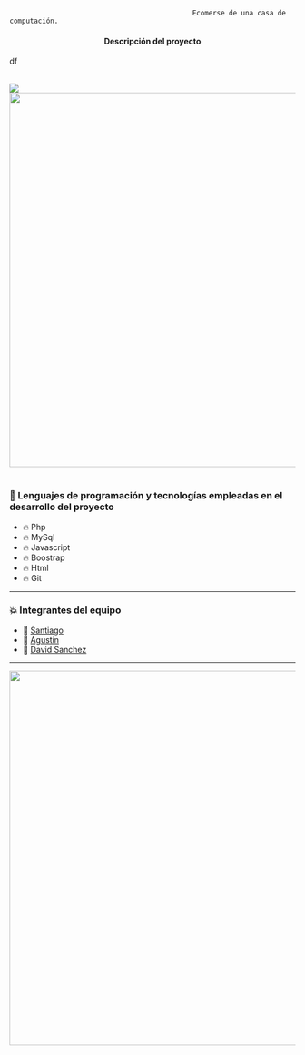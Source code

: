 
                                                 Ecomerse de una casa de computación.

<center><h4>Descripción del proyecto</h4>  </center>                                             
<p>df</p>
<br>
<img src="https://elementary.ec/wp-content/uploads/2020/06/sitio-web-ecommerce.jpg?raw=true">
<br>
<div id="header" align="center">
    <img src="https://i.giphy.com/media/bGgsc5mWoryfgKBx1u/giphy.webp" width="660">
</div>
<br>

### :page_with_curl: Lenguajes de programación y tecnologías empleadas en el desarrollo del proyecto

- :fire: Php
- :fire: MySql
- :fire: Javascript
- :fire: Boostrap
- :fire: Html
- :fire: Git  


---

### :collision: Integrantes del equipo

- :star2: [Santiago ](https://github.com/delgados-coder)
- :star2: [Agustín ](https://github.com/PunksCode)
- :star2: [David Sanchez](https://github.com/nob322)
  
---

<div id="header" align="center">
    <img src="https://i.giphy.com/media/qgQUggAC3Pfv687qPC/giphy.webp" width="660"/ autoplay>
</div>
